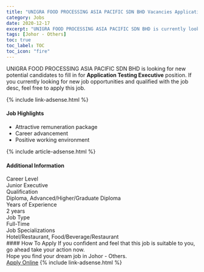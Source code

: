 ```yaml
---
title: "UNIGRA FOOD PROCESSING ASIA PACIFIC SDN BHD Vacancies Application Testing Executive" 
category: Jobs 
date: 2020-12-17 
excerpt: "UNIGRA FOOD PROCESSING ASIA PACIFIC SDN BHD is currently looking for suitable person to fill in the Application Testing Executive which positioned at Johor - Others" 
tags: [Johor - Others] 
toc: true 
toc_label: TOC 
toc_icon: "fire" 
--- 
```


<p>UNIGRA FOOD PROCESSING ASIA PACIFIC SDN BHD is looking for new potential candidates to fill in for <b>Application Testing Executive</b> position. If you currently looking for new job opportunities and qualified with the job desc, feel free to apply this job.
</p>{% include link-adsense.html %} 
<div><div><div><h4>Job Highlights</h4></div></div><div><ul><li><div><div><div><div></div></div></div><div><span>Attractive remuneration package</span></div></div></li><li><div><div><div><div></div></div></div><div><span>Career advancement</span></div></div></li><li><div><div><div><div></div></div></div><div><span>Positive working environment</span></div></div></li></ul></div></div> 
{% include article-adsense.html %} 
<div><div><div><h4>Additional Information</h4></div></div><div><div><div><div><div><div><div><div><span>Career Level</span></div></div><div><span>Junior Executive</span></div></div></div></div><div><div><div><div><div><span>Qualification</span></div></div><div><span>Diploma, Advanced/Higher/Graduate Diploma</span></div></div></div></div><div><div><div><div><div><span>Years of Experience</span></div></div><div><span>2 years</span></div></div></div></div><div><div><div><div><div><span>Job Type</span></div></div><div><span>Full-Time</span></div></div></div></div><div><div><div><div><div><span>Job Specializations</span></div></div><div><span>Hotel/Restaurant, Food/Beverage/Restaurant</span></div></div></div></div></div></div></div></div> 
#### How To Apply 
If you confident and feel that this job is suitable to you, go ahead take your action now. <br/> 
Hope you find your dream job in Johor - Others. <br/> 
<a href="https://www.jobstreet.com.my/en/job/application-testing-executive-4445769?jobId=jobstreet-my-job-4445769&sectionRank=13&token=0~f434ad69-6ea4-4b07-996b-43eb213c6ae8&fr=SRP%20View%20In%20New%20Ta" class="btn btn--info" target="_blank" rel="nofollow noopenner">Apply Online</a> 
{% include link-adsense.html %} 